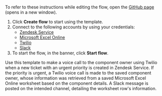 To refer to these instructions while editing the flow, open the [GitHub page](https://github.com/ot4i/app-connect-templates/tree/main/resources/markdown/Make%20a%20voice%20call%20to%20the%20component%20owner%20using%20Twilio%20when%20a%20new%20ticket%20is%20created%20in%20Zendesk%20Service_instructions.md) (opens in a new window).

1. Click **Create flow** to start using the template.
2. Connect to the following accounts by using your credentials:
   - [Zendesk Service](https://www.ibm.com/docs/en/app-connect/containers_cd?topic=apps-zendesk-service)
   - [Microsoft Excel Online](https://www.ibm.com/docs/en/app-connect/containers_cd?topic=apps-microsoft-excel-online) 
   - [Twilio](https://www.ibm.com/docs/en/app-connect/containers_cd?topic=apps-twilio) 
   - [Slack](https://www.ibm.com/docs/en/app-connect/containers_cd?topic=apps-slack)
3. To start the flow, in the banner, click **Start flow**.

Use this template to make a voice call to the component owner using Twilio when a new ticket with an urgent priority is created in Zendesk Service. If the priority is urgent, a Twilio voice call is made to the saved component owner, whose information was retrieved from a saved Microsoft Excel Online worksheet based on the component details. A Slack message is posted on the intended channel, detailing the worksheet row's information.

